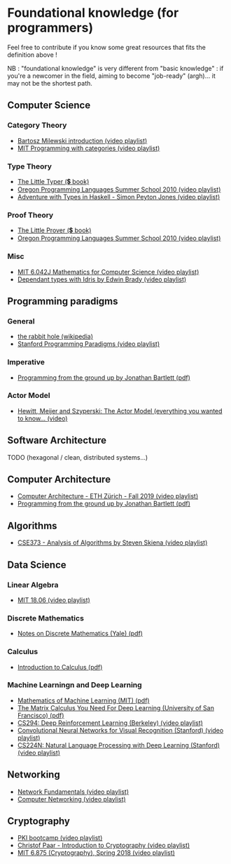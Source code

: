 # Foundational knowledge (for programmers)

Feel free to contribute if you know some great resources that fits the definition above !

NB : "foundational knowledge" is very different from "basic knowledge" : if you're a newcomer in the field, aiming to become "job-ready" (argh)... it may not be the shortest path.

## Computer Science 
### Category Theory
- [Bartosz Milewski introduction (video playlist)](https://www.youtube.com/playlist?list=PLbgaMIhjbmEnaH_LTkxLI7FMa2HsnawM_)
- [MIT Programming with categories (video playlist)](https://www.youtube.com/playlist?list=PLhgq-BqyZ7i7MTGhUROZy3BOICnVixETS)

### Type Theory
- [The Little Typer (💲 book)](https://mitpress.mit.edu/books/little-typer)
- [Oregon Programming Languages Summer School 2010 (video playlist)](https://www.youtube.com/watch?v=ev7AYsLljxk&list=PL8Ky8lYL8-Oh7awp0sqa82o7Ggt4AGhyf&index=5)
- [Adventure with Types in Haskell - Simon Peyton Jones (video playlist)](https://www.youtube.com/playlist?list=PL7lYBKOG3R5DnCP3r3bvKreRjRRWpp1Ao)

### Proof Theory
- [The Little Prover (💲 book)](https://mitpress.mit.edu/books/little-prover)
- [Oregon Programming Languages Summer School 2010 (video playlist)](https://www.youtube.com/watch?v=YRu7Xi-mNK8&list=PL8Ky8lYL8-Oh7awp0sqa82o7Ggt4AGhyf&index=12)

### Misc
- [MIT 6.042J Mathematics for Computer Science (video playlist)](https://www.youtube.com/playlist?list=PLB7540DEDD482705B)
- [Dependant types with Idris by Edwin Brady (video playlist)](https://www.youtube.com/playlist?list=PL7lYBKOG3R5CLb6AOhE4EaSmVzXrgJM6n)

## Programming paradigms

### General
- [the rabbit hole (wikipedia) ](https://en.wikipedia.org/wiki/Programming_paradigm)
- [Stanford Programming Paradigms (video playlist)](https://www.youtube.com/playlist?list=PL9D558D49CA734A02)

### Imperative
- [Programming from the ground up by Jonathan Bartlett (pdf)](https://download-mirror.savannah.gnu.org/releases/pgubook/ProgrammingGroundUp-1-0-booksize.pdf)

### Actor Model
- [Hewitt, Meijer and Szyperski: The Actor Model (everything you wanted to know... (video)](https://www.youtube.com/watch?v=7erJ1DV_Tlo)

## Software Architecture
TODO (hexagonal / clean, distributed systems...)

## Computer Architecture
- [Computer Architecture - ETH Zürich - Fall 2019 (video playlist)](https://www.youtube.com/playlist?list=PL5Q2soXY2Zi-DyoI3HbqcdtUm9YWRR_z-)
- [Programming from the ground up by Jonathan Bartlett (pdf)](https://download-mirror.savannah.gnu.org/releases/pgubook/ProgrammingGroundUp-1-0-booksize.pdf)

## Algorithms
- [CSE373 - Analysis of Algorithms by Steven Skiena (video playlist)](https://www.youtube.com/playlist?list=PLOtl7M3yp-DX32N0fVIyvn7ipWKNGmwpp)

## Data Science
### Linear Algebra
- [MIT 18.06 (video playlist)](https://ocw.mit.edu/courses/mathematics/18-06-linear-algebra-spring-2010/)

### Discrete Mathematics
- [Notes on Discrete Mathematics (Yale) (pdf)](http://www.cs.yale.edu/homes/aspnes/classes/202/notes.pdf)

### Calculus
- [Introduction to Calculus (pdf)](https://arachnoid.com/calculus/index.html)

### Machine Learningn and Deep Learning
- [Mathematics of Machine Learning (MIT) (pdf)](https://ocw.mit.edu/courses/mathematics/18-657-mathematics-of-machine-learning-fall-2015/lecture-notes/MIT18_657F15_LecNote.pdf)
- [The Matrix Calculus You Need For Deep Learning (University of San Francisco) (pdf)](https://explained.ai/matrix-calculus/index.html)
- [CS294: Deep Reinforcement Learning (Berkeley) (video playlist)](https://www.youtube.com/playlist?list=PLkFD6_40KJIxJMR-j5A1mkxK26gh_qg37)
- [Convolutional Neural Networks for Visual Recognition (Stanford) (video playlist)](https://www.youtube.com/playlist?list=PL3FW7Lu3i5JvHM8ljYj-zLfQRF3EO8sYv)
- [CS224N: Natural Language Processing with Deep Learning (Stanford) (video playlist)](https://www.youtube.com/playlist?list=PLoROMvodv4rOhcuXMZkNm7j3fVwBBY42z)

## Networking
- [Network Fundamentals (video playlist)](https://www.youtube.com/playlist?list=PLDQaRcbiSnqF5U8ffMgZzS7fq1rHUI3Q8)
- [Computer Networking (video playlist)](https://www.youtube.com/playlist?list=PL6gx4Cwl9DGBpuvPW0aHa7mKdn_k9SPKO)

## Cryptography
- [PKI bootcamp (video playlist)](https://www.youtube.com/watch?v=q9vu6_2r0o4&list=PLDp2gaPHHZK-mnKi3Zy_-hRjqLHh5PaAv) 
- [Christof Paar - Introduction to Cryptography (video playlist)](https://www.youtube.com/playlist?list=PL6N5qY2nvvJE8X75VkXglSrVhLv1tVcfy)
- [MIT 6.875 (Cryptography), Spring 2018 (video playlist)](https://www.youtube.com/playlist?list=PL6ogFv-ieghe8MOIcpD6UDtdK-UMHG8oH)
